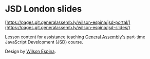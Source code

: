 # JSD London slides
[https://pages.git.generalassemb.ly/wilson-espina/jsd-portal/](https://pages.git.generalassemb.ly/wilson-espina/jsd-slides/)

Lesson content for assistance teaching [General Assembly's](http://generalassemb.ly) part-time JavaScript Development (JSD) course.

Design by [Wilson Espina](https://github.com/wilsonespina).